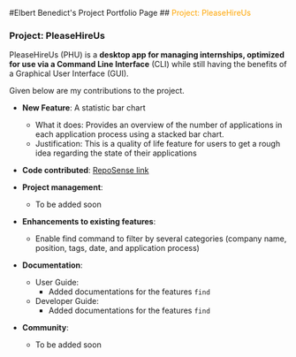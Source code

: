 #Elbert Benedict's Project Portfolio Page
##<span style="color:orange"> Project: PleaseHireUs </span>

### Project: PleaseHireUs

PleaseHireUs (PHU) is a **desktop app for managing internships, optimized for use via a Command Line Interface** (CLI) while still having the benefits of a Graphical User Interface (GUI).

Given below are my contributions to the project.

* **New Feature**: A statistic bar chart
    * What it does: Provides an overview of the number of applications in each application process using a stacked bar chart.
    * Justification: This is a quality of life feature for users to get a rough idea regarding the state of their applications

* **Code contributed**: [RepoSense link](https://nus-cs2103-ay2223s1.github.io/tp-dashboard/?search=Elben85&breakdown=true&sort=groupTitle&sortWithin=title&since=2022-09-16&timeframe=commit&mergegroup=&groupSelect=groupByRepos&checkedFileTypes=docs~functional-code~test-code~other)

* **Project management**:
    * To be added soon

* **Enhancements to existing features**:
    * Enable find command to filter by several categories (company name, position, tags, date, and application process)

* **Documentation**:
    * User Guide:
        * Added documentations for the features `find`
    * Developer Guide:
        * Added documentations for the features `find`

* **Community**:
    * To be added soon

